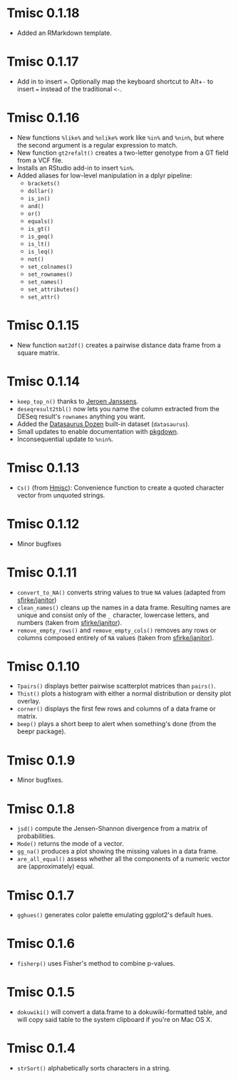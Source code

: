 # Tmisc 0.1.18

- Added an RMarkdown template.

# Tmisc 0.1.17

- Add in to insert ` = `. Optionally map the keyboard shortcut to Alt+`-` to insert `=` instead of the traditional `<-`.

# Tmisc 0.1.16

- New functions `%like%` and `%nlike%` work like `%in%` and `%nin%`, but where the second argument is a regular expression to match.
- New function `gt2refalt()` creates a two-letter genotype from a GT field from a VCF file.
- Installs an RStudio add-in to insert `%in%`.
- Added aliases for low-level manipulation in a dplyr pipeline:
    - `brackets()`
    - `dollar()`
    - `is_in()`
    - `and()`
    - `or()`
    - `equals()`
    - `is_gt()`
    - `is_geq()`
    - `is_lt()`
    - `is_leq()`
    - `not()`
    - `set_colnames()`
    - `set_rownames()`
    - `set_names()`
    - `set_attributes()`
    - `set_attr()`

# Tmisc 0.1.15

- New function `mat2df()` creates a pairwise distance data frame from a square matrix.

# Tmisc 0.1.14

- `keep_top_n()` thanks to [Jeroen Janssens](https://gist.github.com/jeroenjanssens/1c628c7e07429e5f0f2245e8598ec8e9).
- `deseqresult2tbl()` now lets you name the column extracted from the DESeq result's `rownames` anything you want.
- Added the [Datasaurus Dozen](https://www.autodeskresearch.com/publications/samestats) built-in dataset (`datasaurus`).
- Small updates to enable documentation with [pkgdown](https://github.com/hadley/pkgdown).
- Inconsequential update to `%nin%`.

# Tmisc 0.1.13

- `Cs()` (from [Hmisc](https://cran.r-project.org/package=Hmisc)): Convenience function to create a quoted character vector from unquoted strings.

# Tmisc 0.1.12

- Minor bugfixes

# Tmisc 0.1.11

- `convert_to_NA()` converts string values to true `NA` values (adapted from [sfirke/janitor](https://cran.r-project.org/package=janitor))
- `clean_names()` cleans up the names in a data frame. Resulting names are unique and consist only of the `_` character, lowercase letters, and numbers (taken from [sfirke/janitor](https://cran.r-project.org/package=janitor)).
- `remove_empty_rows()` and `remove_empty_cols()` removes any rows or columns composed entirely of `NA` values (taken from [sfirke/janitor](https://cran.r-project.org/package=janitor)).

# Tmisc 0.1.10

- `Tpairs()` displays better pairwise scatterplot matrices than `pairs()`.
- `Thist()` plots a histogram with either a normal distribution or density plot overlay.
- `corner()` displays the first few rows and columns of a data frame or matrix.
- `beep()` plays a short beep to alert when something's done (from the beepr package).

# Tmisc 0.1.9

- Minor bugfixes.

# Tmisc 0.1.8

- `jsd()` compute the Jensen-Shannon divergence from a matrix of probabilities.
- `Mode()` returns the mode of a vector.
- `gg_na()` produces a plot showing the missing values in a data frame.
- `are_all_equal()` assess whether all the components of a numeric vector are (approximately) equal.

# Tmisc 0.1.7

- `gghues()` generates color palette emulating ggplot2's default hues.

# Tmisc 0.1.6

- `fisherp()` uses Fisher's method to combine p-values.

# Tmisc 0.1.5

- `dokuwiki()` will convert a data.frame to a dokuwiki-formatted table, and will copy said table to the system clipboard if you're on Mac OS X.

# Tmisc 0.1.4

- `strSort()` alphabetically sorts characters in a string. 
